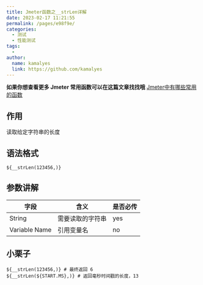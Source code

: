 ```yaml
---
title: Jmeter函数之__strLen详解
date: 2023-02-17 11:21:55
permalink: /pages/e98f9e/
categories:
  - 测试
  - 性能测试
tags:
  - 
author: 
  name: kamalyes
  link: https://github.com/kamalyes
---
```

**如果你想查看更多 Jmeter 常用函数可以在这篇文章找找哦**
[Jmeter中有哪些常用的函数](./01.Jmeter中有哪些常用的函数.md)

作用
--

读取给定字符串的长度

语法格式
----

```
${__strLen(123456,)}
```

参数讲解
----

| 字段 | 含义 | 是否必传 |
| --- | --- | --- |
| String | 需要读取的字符串 | yes |
| Variable Name | 引用变量名 | no |


小栗子
---

```
${__strLen(123456,)} # 最终返回 6
${__strLen(${START.MS},)} # 返回毫秒时间戳的长度，13
```
